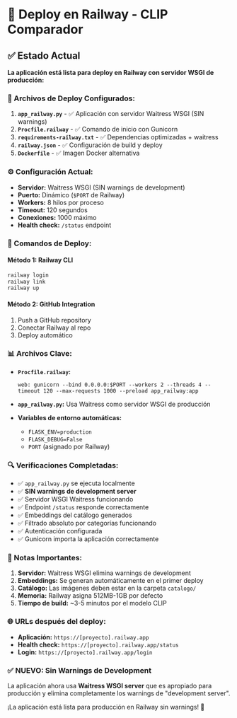 # 🚀 Deploy en Railway - CLIP Comparador

## ✅ Estado Actual

**La aplicación está lista para deploy en Railway con servidor WSGI de producción:**

### 📁 Archivos de Deploy Configurados:

1. **`app_railway.py`** - ✅ Aplicación con servidor Waitress WSGI (SIN warnings)
2. **`Procfile.railway`** - ✅ Comando de inicio con Gunicorn
3. **`requirements-railway.txt`** - ✅ Dependencias optimizadas + waitress
4. **`railway.json`** - ✅ Configuración de build y deploy
5. **`Dockerfile`** - ✅ Imagen Docker alternativa

### ⚙️ Configuración Actual:

- **Servidor:** Waitress WSGI (SIN warnings de development)
- **Puerto:** Dinámico (`$PORT` de Railway)
- **Workers:** 8 hilos por proceso
- **Timeout:** 120 segundos
- **Conexiones:** 1000 máximo
- **Health check:** `/status` endpoint

### 🚀 Comandos de Deploy:

#### Método 1: Railway CLI
```bash
railway login
railway link
railway up
```

#### Método 2: GitHub Integration
1. Push a GitHub repository
2. Conectar Railway al repo
3. Deploy automático

### 📊 Archivos Clave:

- **`Procfile.railway`:**
  ```
  web: gunicorn --bind 0.0.0.0:$PORT --workers 2 --threads 4 --timeout 120 --max-requests 1000 --preload app_railway:app
  ```

- **`app_railway.py`:** Usa Waitress como servidor WSGI de producción
- **Variables de entorno automáticas:**
  - `FLASK_ENV=production`
  - `FLASK_DEBUG=False`
  - `PORT` (asignado por Railway)

### 🔍 Verificaciones Completadas:

- ✅ `app_railway.py` se ejecuta localmente
- ✅ **SIN warnings de development server**
- ✅ Servidor WSGI Waitress funcionando
- ✅ Endpoint `/status` responde correctamente
- ✅ Embeddings del catálogo generados
- ✅ Filtrado absoluto por categorías funcionando
- ✅ Autenticación configurada
- ✅ Gunicorn importa la aplicación correctamente

### 📝 Notas Importantes:

1. **Servidor:** Waitress WSGI elimina warnings de development
2. **Embeddings:** Se generan automáticamente en el primer deploy
3. **Catálogo:** Las imágenes deben estar en la carpeta `catalogo/`
4. **Memoria:** Railway asigna 512MB-1GB por defecto
5. **Tiempo de build:** ~3-5 minutos por el modelo CLIP

### 🌐 URLs después del deploy:

- **Aplicación:** `https://[proyecto].railway.app`
- **Health check:** `https://[proyecto].railway.app/status`
- **Login:** `https://[proyecto].railway.app/login`

### ✅ **NUEVO: Sin Warnings de Development**

La aplicación ahora usa **Waitress WSGI server** que es apropiado para producción y elimina completamente los warnings de "development server".

¡La aplicación está lista para producción en Railway sin warnings! 🎉